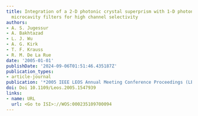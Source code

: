 ```yaml
---
title: Integration of a 2-D photonic crystal superprism with 1-D photonic crystal
  microcavity filters for high channel selectivity
authors:
- A. S. Jugessur
- A. Bakhtazad
- L. J. Wu
- A. G. Kirk
- T. F. Krauss
- R. M. De La Rue
date: '2005-01-01'
publishDate: '2024-09-06T01:51:46.435187Z'
publication_types:
- article-journal
publication: '*2005 IEEE LEOS Annual Meeting Conference Proceedings (LEOS)*'
doi: Doi 10.1109/Leos.2005.1547939
links:
- name: URL
  url: <Go to ISI>://WOS:000235109700094
---
```

